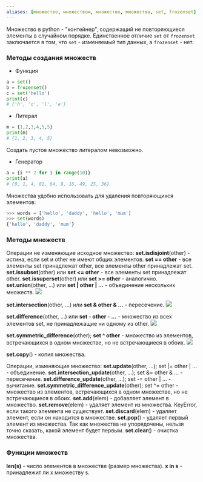 ```yaml
---
aliases: [множество, множеством, множестве, множества, set, frozenset]
---
```


Множество в python - "контейнер", содержащий не повторяющиеся элементы в случайном порядке.
Единственное отличие `set` от `frozenset` заключается в том, что `set` - изменяемый тип данных, а `frozenset` - нет.


### Методы создания множеств
* Функция
```py
a = set()
b = frozenset()
c = set('hello')
print(c)
# {'h', 'o', 'l', 'e'}
```
* Литерал
```py
m = {1,2,3,4,5,5}
print(m)
# {1, 2, 3, 4, 5}
```
Создать пустое множество литералом невозможно.
* Генератор
```py
a = {i ** 2 for i in range(10)}
print(a)
# {0, 1, 4, 81, 64, 9, 16, 49, 25, 36}
```


Множества удобно использовать для удаления повторяющихся элементов:
```py
>>> words = ['hello', 'daddy', 'hello', 'mum']
>>> set(words)
{'hello', 'daddy', 'mum'}
```

### Методы множеств
Операции не изменяющие исходное множество:
**set.isdisjoint**(other) - истина, если set и other не имеют общих элементов.
**set == other** \- все элементы set принадлежат other, все элементы other принадлежат set.
**set.issubset**(other) или **set <= other** \- все элементы set принадлежат other.
**set.issuperset**(other) или **set >= other** \- аналогично.
**set.union**(other, ...) или **set | other | ...** \- объединение нескольких множеств.
![](https://cdn.programiz.com/sites/tutorial2program/files/set-union.jpg)

**set.intersection**(other, ...) или **set & other & ...** \- пересечение.
![](https://cdn.programiz.com/sites/tutorial2program/files/set-intersection.jpg)

**set.difference**(other, ...) или **set - other - ...** \- множество из всех элементов set, не принадлежащие ни одному из other.
![](https://cdn.programiz.com/sites/tutorial2program/files/set-difference.jpg)

**set.symmetric\_difference**(other); **set ^ other** \- множество из элементов, встречающихся в одном множестве, но не встречающиеся в обоих.
![](https://cdn.programiz.com/sites/tutorial2program/files/set-symmetric-difference.jpg)

**set.copy**() - копия множества.

Операции,  изменяющие множество:
**set.update**(other, ...); set |= other | ... - объединение.
**set.intersection\_update**(other, ...); set &= other & ... - пересечение.
**set.difference\_update**(other, ...); set -= other | ... - вычитание.
**set.symmetric\_difference\_update**(other); set ^= other - множество из элементов, встречающихся в одном множестве, но не встречающиеся в обоих.
**set.add**(elem) - добавляет элемент в множество.
**set.remove**(elem) - удаляет элемент из множества. KeyError, если такого элемента не существует.
**set.discard**(elem) - удаляет элемент, если он находится в множестве.
**set.pop**() - удаляет первый элемент из множества. Так как множества не упорядочены, нельзя точно сказать, какой элемент будет первым.
**set.clear**() - очистка множества.

### Функции множеств
**len(s)** - число элементов в множестве (размер множества).
**x in s** - принадлежит ли x множеству s.